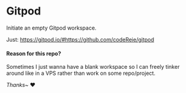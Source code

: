 # Gitpod
Initiate an empty Gitpod workspace.

Just: https://gitpod.io/#https://github.com/codeReie/gitpod

#### Reason for this repo?  
Sometimes I just wanna have a blank workspace so I can freely tinker around like in a VPS rather than work on some repo/project.
  
*Thanks~* :heart:
